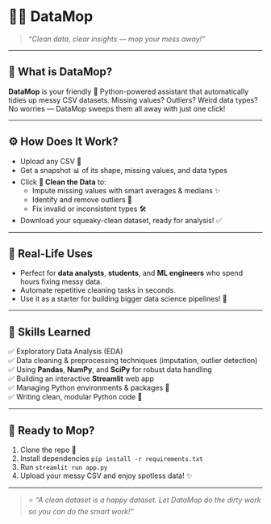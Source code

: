 # 🧹✨ DataMop
> *“Clean data, clear insights — mop your mess away!”*

---

## 📌 What is DataMop?
**DataMop** is your friendly 🧹 Python-powered assistant that automatically tidies up messy CSV datasets. Missing values? Outliers? Weird data types? No worries — DataMop sweeps them all away with just one click!

---

## ⚙️ How Does It Work?
- Upload any CSV 📂
- Get a snapshot 📊 of its shape, missing values, and data types
- Click **🧼 Clean the Data** to:
  - Impute missing values with smart averages & medians ✨
  - Identify and remove outliers 🚫
  - Fix invalid or inconsistent types 🛠️
- Download your squeaky-clean dataset, ready for analysis! ✅

---

## 🎯 Real-Life Uses
- Perfect for **data analysts**, **students**, and **ML engineers** who spend hours fixing messy data.
- Automate repetitive cleaning tasks in seconds.
- Use it as a starter for building bigger data science pipelines! 🚀

---

## 🧠 Skills Learned
✅ Exploratory Data Analysis (EDA)  
✅ Data cleaning & preprocessing techniques (imputation, outlier detection)  
✅ Using **Pandas**, **NumPy**, and **SciPy** for robust data handling  
✅ Building an interactive **Streamlit** web app  
✅ Managing Python environments & packages 🔧  
✅ Writing clean, modular Python code 🐍

---

## 🥳 Ready to Mop?
1. Clone the repo 🧽  
2. Install dependencies `pip install -r requirements.txt`  
3. Run `streamlit run app.py`  
4. Upload your messy CSV and enjoy spotless data! ✨

---

> ⭐ *“A clean dataset is a happy dataset. Let DataMop do the dirty work so you can do the smart work!”*

